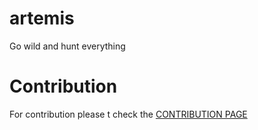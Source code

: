# artemis
Go wild and hunt everything

# Contribution
For contribution please t check the [CONTRIBUTION PAGE](github.com/th3rdctrl/artemis/production/CONTRIBUTION.md)

